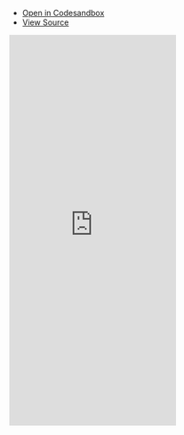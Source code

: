- [Open in Codesandbox](https://codesandbox.io/embed/github/DamianOsipiuk/vue-query/tree/main/examples/multi-page)
- [View Source](https://github.com/DamianOsipiuk/vue-query/tree/main/examples/multi-page)

<iframe src="https://codesandbox.io/embed/github/DamianOsipiuk/vue-query/tree/main/examples/multi-page?hidenavigation=1&view=preview&codemirror=1"
  style="height:700px; border:0; overflow:hidden;"
  title="DamianOsipiuk/vue-query: multi-page"
  allow="accelerometer; ambient-light-sensor; camera; encrypted-media; geolocation; gyroscope; hid; microphone; midi; payment; usb; vr; xr-spatial-tracking"
  sandbox="allow-forms allow-modals allow-popups allow-presentation allow-same-origin allow-scripts"
></iframe>
